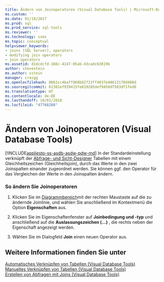 ```yaml
---
title: Ändern von Joinoperatoren (Visual Database Tools) | Microsoft-Dokumentation
ms.custom: ''
ms.date: 01/19/2017
ms.prod: sql
ms.prod_service: sql-tools
ms.reviewer: ''
ms.technology: ssms
ms.topic: conceptual
helpviewer_keywords:
- joins [SQL Server], operators
- modifying join operators
- join operators
ms.assetid: d1dcdcfd-166c-4147-85ab-43cadc63819b
author: stevestein
ms.author: sstein
manager: craigg
ms.openlocfilehash: 0862cc4baffd68b42723ff4037e48613170d488d
ms.sourcegitcommit: 61381ef939415fe019285def9450d7583df1fed0
ms.translationtype: HT
ms.contentlocale: de-DE
ms.lasthandoff: 10/01/2018
ms.locfileid: "47768208"
---
```

# <a name="modify-join-operators-visual-database-tools"></a>Ändern von Joinoperatoren (Visual Database Tools)
[!INCLUDE[appliesto-ss-asdb-asdw-pdw-md](../../includes/appliesto-ss-asdb-asdw-pdw-md.md)]
In der Standardeinstellung verknüpft der [Abfrage- und Sicht-Designer](../../ssms/visual-db-tools/query-and-view-designer-tools-visual-database-tools.md) Tabellen mit einem Gleichheitszeichen (Gleichheitsjoin), durch das Werte in den zwei Joinspalten einander zugeordnet werden. Sie können ggf. den Operator für das Vergleichen der Werte in den Joinspalten ändern.  
  
### <a name="to-modify-join-operators"></a>So ändern Sie Joinoperatoren  
  
1.  Klicken Sie im [Diagrammbereich](../../ssms/visual-db-tools/diagram-pane-visual-database-tools.md)mit der rechten Maustaste auf die zu ändernde Joinlinie, und wählen Sie anschließend im Kontextmenü die Option **Eigenschaften** aus.  
  
2.  Klicken Sie im Eigenschaftenfenster auf **Joinbedingung und -typ** und anschließend auf die **Auslassungszeichen (…)** , die rechts neben der Eigenschaft angezeigt werden.  
  
3.  Wählen Sie im Dialogfeld **Join** einen neuen Operator aus.  
  
## <a name="see-also"></a>Weitere Informationen finden Sie unter  
[Automatisches Verknüpfen von Tabellen &#40;Visual Database Tools&#41;](../../ssms/visual-db-tools/join-tables-automatically-visual-database-tools.md)  
[Manuelles Verknüpfen von Tabellen &#40;Visual Database Tools&#41;](../../ssms/visual-db-tools/join-tables-manually-visual-database-tools.md)  
[Erstellen von Abfragen mit Joins &#40;Visual Database Tools&#41;](../../ssms/visual-db-tools/query-with-joins-visual-database-tools.md)  
  
